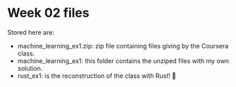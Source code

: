 # Week 02 files

Stored here are:
- machine_learning_ex1.zip: zip file containing files giving by the Coursera class.
- machine_learning_ex1: this folder contains the unziped files with my own solution.
- rust_ex1: is the reconstruction of the class with Rust! 🦀
